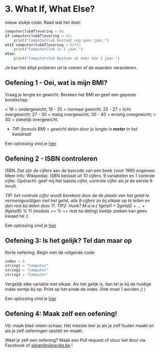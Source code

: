 # 3. What If, What Else?
nieuw stukje code. Raad wat het doet:
```python
computerclubAflevering = 86
if computerclubAflevering < 52:
    print("ComputerClub bestaat nog geen jaar.")
elif computerclubAflevering < 52*2:
    print("ComputerClub is 1 jaar.")
else:
    print("Computerclub bestaan al meer dan 1 jaar.")
```
Je kan het altijd proberen uit te voeren of de waarden veranderen.

## Oefening 1 - Oei, wat is mijn BMI?
Vraag je lengte en gewicht. Bereken het BMI en geef een gepaste boodschap.

< 18 = ondergewicht; 18 - 25 = normaal gewicht; 25 - 27 = licht overgewicht; 27 - 30 = matig overgewicht; 30 - 40 = ernstig overgewicht; > 40 = ziekelijk overgewicht.

- *TIP: formule BMI = gewicht delen door je lengte in __meter__ in het kwadraat*

Een oplossing vind je [hier](./Oplossingen/Oei,watismijnBMI.py)

## Oefening 2 - ISBN controleren
ISBN. Dat zijn de cijfers aan de barcode van een boek (voor 1990 ongeveer. Meer info: Wikipedia).
ISBN bestaat uit 10 cijfers. 9 variabelen en 1 controle cijfer.
Opdracht: geef mij het laatste cijfer, controle cijfer als je de eerste 9 invult.

*TIP: het controle cijfer wordt berekent door de de plaats van het getal te vermenigvuldigen met het getal, alle 9 cijfers zo bij elkaar op te tellen en dan rest bij delen door 11.*
*TIP2: Hunk? M.a.w.( 1*getal1 + 2*getal2 + ... + 9*getal9) % 11 (modulo == % == rest na deling)
beetje zoeken kan geen kwaad hé ;)

Een oplossing vind je [hier](./Oplossingen/isbn.py)

## Oefening 3: Is het gelijk? Tel dan maar op
Korte oefening. Begin met de volgende code:
```python
index = 0
string1 = "Computer"
string2 = "computer"
string3 = "Computer"
```
Vergelijk elke variable met elkaar. Als het gelijk is, dan tel je bij de huidige index eentje bij op.
Print op het einde de index. (Het moet 1 worden ;) ) 

Een oplossing vind je [hier](./Oplossingen/IsHetGelijkTelDanMaarOp.py)

## Oefening 4: Maak zelf een oefening!
Vb: maak blad-steen-schaar. Het meeste leer je als je zelf fouten maakt en als je zelf oefeningen opstelt en maakt.

Weet je zelf een oefening? Maak een Pull request of stuur het door via Facebook of sibian@sibiandg.be !